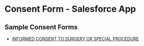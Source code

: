 # Consent Form - Salesforce App

## Sample Consent Forms
* [INFORMED CONSENT TO SURGERY OR SPECIAL PROCEDURE](http://www.wilshirecardiology.com/down/2-Vein_Consent.pdf)
